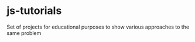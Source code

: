 # js-tutorials
Set of projects for educational purposes to show various approaches to the same problem
